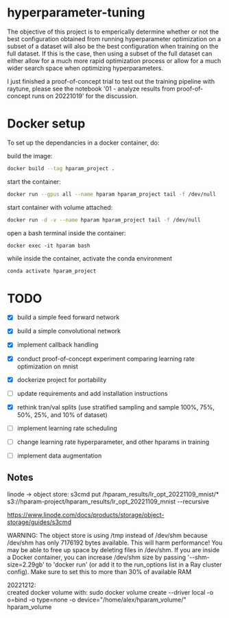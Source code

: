 # hyperparameter-tuning
The objective of this project is to emperically determine whether or not the best configuration obtained from running hyperparameter optimization on a subset of a dataset will also be the best configuration when training on the full dataset. If this is the case, then using a subset of the full dataset can either allow for a much more rapid optimization process or allow for a much wider search space when optimizing hyperparameters.

I just finished a proof-of-concept trial to test out the training pipeline with raytune, please see the notebook '01 - analyze results from proof-of-concept runs on 20221019' for the discussion.

# Docker setup
To set up the dependancies in a docker container, do:

build the image:
```bash
docker build --tag hparam_project .
```

start the container:
```bash
docker run --gpus all --name hparam hparam_project tail -f /dev/null
```
start container with volume attached:
```bash
docker run -d -v --name hparam hparam_project tail -f /dev/null
```
open a bash terminal inside the container:
```
docker exec -it hparam bash
```

while inside the container, activate the conda environment
```bash
conda activate hparam_project
```
# TODO

- [x] build a simple feed forward network
- [x] build a simple convolutional network
- [x] implement callback handling
- [x] conduct proof-of-concept experiment comparing learning rate optimization on mnist
- [x] dockerize project for portability
- [ ] update requirements and add installation instructions
- [x] rethink tran/val splits (use stratified sampling and sample 100%, 75%, 50%, 25%, and 10% of dataset)
- [ ] implement learning rate scheduling
- [ ] change learning rate hyperparameter, and other hparams in training
- [ ] implement data augmentation


## Notes
linode -> object store:
s3cmd put /hparam_results/lr_opt_20221109_mnist/* s3://hparam-project/hparam_results/lr_opt_20221109_mnist --recursive

https://www.linode.com/docs/products/storage/object-storage/guides/s3cmd


WARNING: The object store is using /tmp instead of /dev/shm because /dev/shm has only 7176192 bytes available. This will harm performance! You may be able to free up space by deleting files in /dev/shm. If you are inside a Docker container, you can increase /dev/shm size by passing '--shm-size=2.29gb' to 'docker run' (or add it to the run_options list in a Ray cluster config). Make sure to set this to more than 30% of available RAM

20221212:<br>
created docker volume with:
sudo docker volume create --driver local -o o=bind -o type=none -o device="/home/alex/hparam_volume/" hparam_volume
